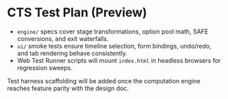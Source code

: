# CTS Test Plan (Preview)

- `engine/` specs cover stage transformations, option pool math, SAFE conversions, and exit waterfalls.
- `ui/` smoke tests ensure timeline selection, form bindings, undo/redo, and tab rendering behave consistently.
- Web Test Runner scripts will mount `index.html` in headless browsers for regression sweeps.

Test harness scaffolding will be added once the computation engine reaches feature parity with the design doc.
